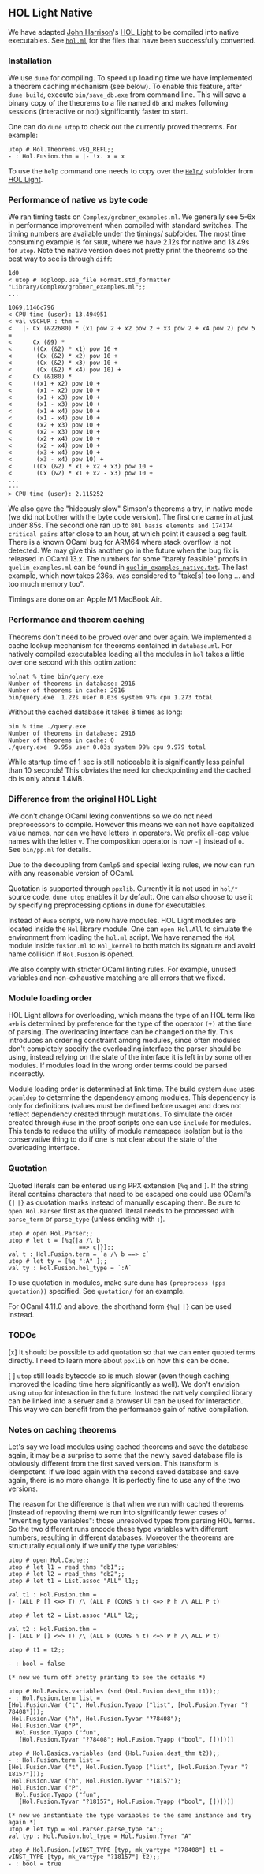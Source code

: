 ## HOL Light Native

We have adapted [John Harrison](http://www.cl.cam.ac.uk/~jrh13/)'s [HOL Light](https://github.com/jrh13/hol-light) to
be compiled into native executables.  See [```hol.ml```](https://github.com/jrh13/hol-light/blob/6a2d07bf531330c6e8afdf65431ea992a744f085/hol.ml#L166) for the files that have been successfully converted.

### Installation

We use ```dune``` for compiling. To speed up loading time we have implemented a theorem caching mechanism (see below). To enable this feature, after ```dune build```, execute ```bin/save_db.exe``` from command line. This will save a binary copy of the theorems to a file named ```db``` and makes following sessions (interactive or not) significantly faster to start.

One can do ```dune utop``` to check out the currently proved theorems. For example:
```
utop # Hol.Theorems.vEQ_REFL;;
- : Hol.Fusion.thm = |- !x. x = x
```
To use the ```help``` command one needs to copy over the [```Help/```](https://github.com/jrh13/hol-light/tree/master/Help) subfolder from [HOL Light](https://github.com/jrh13/hol-light).

### Performance of native vs byte code

We ran timing tests on ```Complex/grobner_examples.ml```. We generally see 5-6x in performance improvement when compiled with standard switches. The timing numbers are available under the [timings/](https://github.com/htzh/holnat/tree/master/timings) subfolder. The most time consuming example is for ```SHUR```, where we have 2.12s for native and 13.49s for ```utop```. Note the native version does not pretty print the theorems so the best way to see is through ```diff```:

```
1d0
< utop # Toploop.use_file Format.std_formatter "Library/Complex/grobner_examples.ml";;
...

1069,1146c796
< CPU time (user): 13.494951
< val vSCHUR : thm =
<   |- Cx (&22680) * (x1 pow 2 + x2 pow 2 + x3 pow 2 + x4 pow 2) pow 5 =
<      Cx (&9) *
<      ((Cx (&2) * x1) pow 10 +
<       (Cx (&2) * x2) pow 10 +
<       (Cx (&2) * x3) pow 10 +
<       (Cx (&2) * x4) pow 10) +
<      Cx (&180) *
<      ((x1 + x2) pow 10 +
<       (x1 - x2) pow 10 +
<       (x1 + x3) pow 10 +
<       (x1 - x3) pow 10 +
<       (x1 + x4) pow 10 +
<       (x1 - x4) pow 10 +
<       (x2 + x3) pow 10 +
<       (x2 - x3) pow 10 +
<       (x2 + x4) pow 10 +
<       (x2 - x4) pow 10 +
<       (x3 + x4) pow 10 +
<       (x3 - x4) pow 10) +
<      ((Cx (&2) * x1 + x2 + x3) pow 10 +
<       (Cx (&2) * x1 + x2 - x3) pow 10 +
...
---
> CPU time (user): 2.115252
```

We also gave the "hideously slow" Simson's theorems a try, in native mode (we did not bother with the byte code version). The first one came in at just under 85s. The second one ran up to ```801 basis elements and 174174 critical pairs``` after close to an hour, at which point it caused a seg fault. There is a known OCaml bug for ARM64 where stack overflow is not detected. We may give this another go in the future when the bug fix is released in OCaml 13.x. The numbers for some "barely feasible" proofs in ```quelim_examples.ml``` can be found in [```quelim_examples_native.txt```](https://github.com/htzh/holnat/blob/master/timings/quelim_examples_native.txt). The last example, which now takes 236s, was considered to "take[s] too long ... and too much memory too".

Timings are done on an Apple M1 MacBook Air.

### Performance and theorem caching

Theorems don't need to be proved over and over again. We implemented a cache lookup mechanism for theorems contained in ```database.ml```. For natively compiled executables loading all the modules in ```hol``` takes a little over one second with this optimization:

```
holnat % time bin/query.exe
Number of theorems in database: 2916
Number of theorems in cache: 2916
bin/query.exe  1.22s user 0.03s system 97% cpu 1.273 total
```

Without the cached database it takes 8 times as long:
```
bin % time ./query.exe
Number of theorems in database: 2916
Number of theorems in cache: 0
./query.exe  9.95s user 0.03s system 99% cpu 9.979 total
```

While startup time of 1 sec is still noticeable it is significantly less painful than 10 seconds! This obviates the need for checkpointing and the cached db is only about 1.4MB.

### Difference from the original HOL Light

We don't change OCaml lexing conventions so we do not need preprocessors to compile. However this means we can not have capitalized value names, nor can we have letters in operators.
We prefix all-cap value names with the letter ```v```. The composition operator is now ```-|``` instead of ```o```. See ```bin/pp.ml``` for details.

Due to the decoupling from ```Camlp5``` and special lexing rules, we now can run with any reasonable version of OCaml.

Quotation is supported through ```ppxlib```. Currently it is not used in ```hol/*``` source code. ```dune utop``` enables it by default. One can also choose to use it by specifying preprocessing options in dune for executables.

Instead of ```#use``` scripts, we now have modules. HOL Light modules are located inside the ```Hol``` library module. One can ```open Hol.All``` to simulate the environment from loading the ```hol.ml``` script. We have renamed the ```Hol``` module inside ```fusion.ml``` to ```Hol_kernel``` to both match its signature and avoid name collision if ```Hol.Fusion``` is opened.

We also comply with stricter OCaml linting rules. For example, unused variables and non-exhaustive matching are all errors that we fixed.

### Module loading order

HOL Light allows for overloading, which means the type of an HOL term like ````a+b```` is determined by preference for the type of the operator ```(+)``` at the time of parsing. The overloading interface can be changed on the fly. This introduces an ordering constraint among modules, since often modules don't completely specify the overloading interface the parser should be using, instead relying on the state of the interface it is left in by some other modules. If modules load in the wrong order terms could be parsed incorrectly.

Module loading order is determined at link time. The build system ```dune``` uses ```ocamldep``` to determine the dependency among modules. This dependency is only for definitions (values must be defined before usage) and does not reflect dependency created through mutations. To simulate the order created through ```#use``` in the proof scripts one can use ```include``` for modules. This tends to reduce the utility of module namespace isolation but is the conservative thing to do if one is not clear about the state of the overloading interface.

### Quotation

Quoted literals can be entered using PPX extension ```[%q``` and ```]```. If the string literal contains characters that need to be escaped one could use OCaml's ```{|``` ```|}``` as quotation marks instead of manually escaping them. Be sure to ```open Hol.Parser``` first as the quoted literal needs to be processed with ```parse_term``` or ```parse_type``` (unless ending with ```:```).

```
utop # open Hol.Parser;;
utop # let t = [%q{|a /\ b
                    ==> c|}];;
val t : Hol.Fusion.term = `a /\ b ==> c`
utop # let ty = [%q ":A" ];;
val ty : Hol.Fusion.hol_type = `:A`
```

To use quotation in modules, make sure ```dune``` has ```(preprocess (pps quotation))``` specified. See ```quotation/``` for an example.

For OCaml 4.11.0 and above, the shorthand form ```{%q|``` ```|}``` can be used instead.

### TODOs

[x] It should be possible to add quotation so that we can enter quoted terms directly. I need to learn more about ```ppxlib``` on how this can be done. 

[ ] ```utop``` still loads bytecode so is much slower (even though caching improved the loading time here significantly as well). We don't envision using ```utop``` for interaction in the future. Instead
the natively compiled library can be linked into a server and a browser UI can be used for interaction. This way we can benefit from the performance gain of native compilation.

### Notes on caching theorems

Let's say we load modules using cached theorems and save the database again, it may be a surprise to some that the newly saved database file is obviously different from the first saved version. This transform is idempotent: if we load again with the second saved database and save again, there is no more change. It is perfectly fine to use any of the two versions.

The reason for the difference is that when we run with cached theorems (instead of reproving them) we run into significantly fewer cases of "inventing type variables": those unresolved types from parsing HOL terms. So the two different runs encode these type variables with different numbers, resulting in different databases. Moreover the theorems are structurally equal only if we unify the type variables:

```
utop # open Hol.Cache;;
utop # let l1 = read_thms "db1";;
utop # let l2 = read_thms "db2";;
utop # let t1 = List.assoc "ALL" l1;;

val t1 : Hol.Fusion.thm =
|- (ALL P [] <=> T) /\ (ALL P (CONS h t) <=> P h /\ ALL P t)

utop # let t2 = List.assoc "ALL" l2;;

val t2 : Hol.Fusion.thm =
|- (ALL P [] <=> T) /\ (ALL P (CONS h t) <=> P h /\ ALL P t)

utop # t1 = t2;;

- : bool = false

(* now we turn off pretty printing to see the details *)

utop # Hol.Basics.variables (snd (Hol.Fusion.dest_thm t1));;
- : Hol.Fusion.term list =
[Hol.Fusion.Var ("t", Hol.Fusion.Tyapp ("list", [Hol.Fusion.Tyvar "?78408"]));
 Hol.Fusion.Var ("h", Hol.Fusion.Tyvar "?78408");
 Hol.Fusion.Var ("P",
  Hol.Fusion.Tyapp ("fun",
   [Hol.Fusion.Tyvar "?78408"; Hol.Fusion.Tyapp ("bool", [])]))]

utop # Hol.Basics.variables (snd (Hol.Fusion.dest_thm t2));;
- : Hol.Fusion.term list =
[Hol.Fusion.Var ("t", Hol.Fusion.Tyapp ("list", [Hol.Fusion.Tyvar "?18157"]));
 Hol.Fusion.Var ("h", Hol.Fusion.Tyvar "?18157");
 Hol.Fusion.Var ("P",
  Hol.Fusion.Tyapp ("fun",
   [Hol.Fusion.Tyvar "?18157"; Hol.Fusion.Tyapp ("bool", [])]))]

(* now we instantiate the type variables to the same instance and try again *)
utop # let typ = Hol.Parser.parse_type "A";;
val typ : Hol.Fusion.hol_type = Hol.Fusion.Tyvar "A"

utop # Hol.Fusion.(vINST_TYPE [typ, mk_vartype "?78408"] t1 = vINST_TYPE [typ, mk_vartype "?18157"] t2);;
- : bool = true
```
